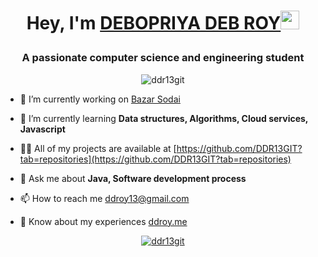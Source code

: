 # <p align="center"> Hey, I'm [DEBOPRIYA DEB ROY](https://ddroy.me)<img src="https://raw.githubusercontent.com/aemmadi/aemmadi/master/wave.gif" width="30px" height="30px">
<h3 align="center">A passionate computer science and engineering student</h3>
<p align="center"> <img src="https://komarev.com/ghpvc/?username=ddr13git&label=Profile%20views&color=0e75b6&style=flat" alt="ddr13git" /> </p>


- 🔭 I’m currently working on [Bazar Sodai](https://github.com/DDR13GIT/BazarSodai)

- 🌱 I’m currently learning **Data structures, Algorithms, Cloud services, Javascript**

- 👨‍💻 All of my projects are available at [https://github.com/DDR13GIT?tab=repositories](https://github.com/DDR13GIT?tab=repositories)

- 💬 Ask me about **Java, Software development process**

- 📫 How to reach me [ddroy13@gmail.com](mailto:ddroy13@gmail.com)

- 📄 Know about my experiences [ddroy.me](ddroy.me)

<p align="center"> <a href="https://github.com/ryo-ma/github-profile-trophy"><img src="https://github-profile-trophy.vercel.app/?username=ddr13git&theme=darkhub" alt="ddr13git" /></a> </p>

